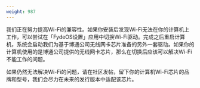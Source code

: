 ```yaml
---
weight: 987
---
```

我们正在努力提高Wi-Fi的兼容性。如果你安装后发现Wi-Fi无法在你的计算机上工作，可以尝试在「FydeOS设置」应用中切换Wi-Fi驱动。完成之后重启计算机，系统会启动我们为基于博通公司无线网卡芯片准备的另外一套驱动。如果你的计算机使用的是博通公司提供的无线网卡芯片，那么在切换后应该可以解决Wi-Fi不能工作的问题。

如果仍然无法解决Wi-Fi的问题，请在社区发帖，留下你的计算机Wi-Fi芯片的品牌和型号，我们会尽力在未来的发行版本中适配该芯片。
